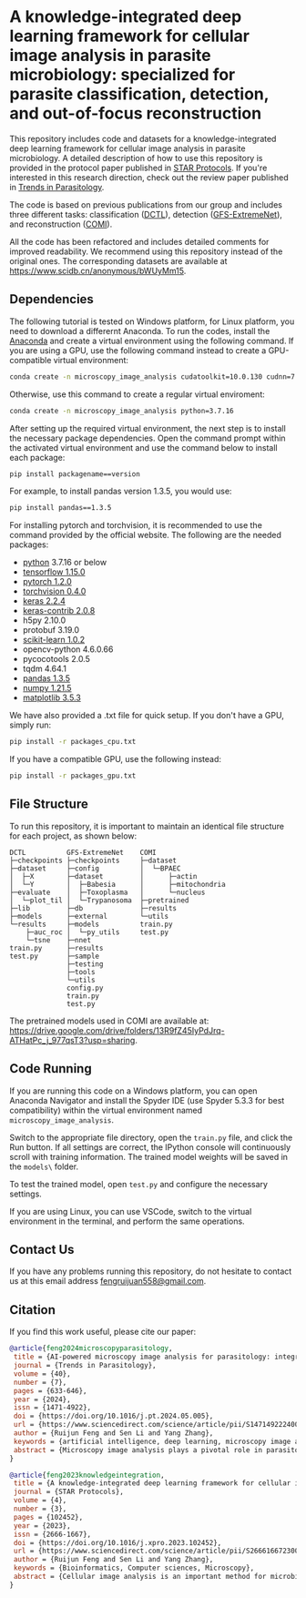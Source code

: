 # A knowledge-integrated deep learning framework for cellular image analysis in parasite microbiology: specialized for parasite classification, detection, and out-of-focus reconstruction

This repository includes code and datasets for a knowledge-integrated deep learning framework for cellular image analysis in parasite microbiology. A detailed description of how to use this repository is provided in the protocol paper published in [STAR Protocols](https://doi.org/10.1016/j.xpro.2023.102452). If you're interested in this research direction, check out the review paper published in [Trends in Parasitology](https://doi.org/10.1016/j.pt.2024.05.005).

The code is based on previous publications from our group and includes three different tasks: classification ([DCTL](https://github.com/senli2018/DCTL)), detection ([GFS-ExtremeNet](https://github.com/jiangdat/GFS-ExtremeNet)), and reconstruction ([COMI](https://github.com/jiangdat/COMI)).

All the code has been refactored and includes detailed comments for improved readability. We recommend using this repository instead of the original ones. The corresponding datasets are available at <https://www.scidb.cn/anonymous/bWUyMm15>.

## Dependencies

The following tutorial is tested on Windows platform, for Linux platform, you need to download a differernt Anaconda. To run the codes, install the [Anaconda](https://repo.anaconda.com/archive/Anaconda3-2024.10-1-Windows-x86_64.exe) and create a virtual environment using the following command. If you are using a GPU, use the following command instead to create a GPU-compatible virtual environment:

```bash
conda create -n microscopy_image_analysis cudatoolkit=10.0.130 cudnn=7.6.5 python=3.7.16
```

Otherwise, use this command to create a regular virtual enviroment:

```bash
conda create -n microscopy_image_analysis python=3.7.16
```

After setting up the required virtual environment, the next step is to install the necessary package dependencies. Open the command prompt within the activated virtual environment and use the command below to install each package:

```bash
pip install packagename==version
```

For example, to install pandas version 1.3.5, you would use:

```bash
pip install pandas==1.3.5
```

For installing pytorch and torchvision, it is recommended to use the command provided by the official website. The following are the needed packages:

+ [python](https://www.python.org/downloads/) 3.7.16 or below
+ [tensorflow 1.15.0](https://www.tensorflow.org/install/)
+ [pytorch 1.2.0](https://pytorch.org/get-started/previous-versions/#v120)
+ [torchvision 0.4.0](https://pytorch.org/get-started/previous-versions/#v120)
+ [keras 2.2.4](https://keras.io)
+ [keras-contrib 2.0.8](https://github.com/keras-team/keras-contrib)
+ h5py 2.10.0
+ protobuf 3.19.0
+ [scikit-learn 1.0.2](https://scikit-learn.org/stable/install.html)
+ opencv-python 4.6.0.66
+ pycocotools 2.0.5
+ tqdm 4.64.1
+ [pandas 1.3.5](https://pandas.pydata.org/pandas-docs/stable/install.html)
+ [numpy 1.21.5](https://numpy.org/)
+ [matplotlib 3.5.3](https://matplotlib.org/)

We have also provided a .txt file for quick setup. If you don't have a GPU, simply run:

```bash
pip install -r packages_cpu.txt
```

If you have a compatible GPU, use the following instead:

```bash
pip install -r packages_gpu.txt
```

## File Structure

To run this repository, it is important to maintain an identical file structure for each project, as shown below:

```
DCTL          GFS-ExtremeNet    COMI
├─checkpoints ├─checkpoints     ├─dataset
├─dataset     ├─config          │  └─BPAEC
│  ├─X        ├─dataset         │      ├─actin
│  └─Y        │  ├─Babesia      │      ├─mitochondria
├─evaluate    │  ├─Toxoplasma   │      └─nucleus
│  └─plot_til │  └─Trypanosoma  ├─pretrained
├─lib         ├─db              ├─results
├─models      ├─external        └─utils
└─results     ├─models          train.py
    ├─auc_roc │  └─py_utils     test.py
    └─tsne    ├─nnet
train.py      ├─results
test.py       ├─sample
              ├─testing
              ├─tools
              └─utils
              config.py
              train.py
              test.py
```

The pretrained models used in COMI are available at: <https://drive.google.com/drive/folders/13R9fZ45IyPdJrq-ATHatPc_j_977qsT3?usp=sharing>.

## Code Running

If you are running this code on a Windows platform, you can open Anaconda Navigator and install the Spyder IDE (use Spyder 5.3.3 for best compatibility) within the virtual environment named ``microscopy_image_analysis``.

Switch to the appropriate file directory, open the ``train.py`` file, and click the Run button. If all settings are correct, the IPython console will continuously scroll with training information. The trained model weights will be saved in the ``models\`` folder.

To test the trained model, open ``test.py`` and configure the necessary settings.

If you are using Linux, you can use VSCode, switch to the virtual environment in the terminal, and perform the same operations.

## Contact Us

If you have any problems running this repository, do not hesitate to contact us at this email address <fengruijuan558@gmail.com>.

## Citation

If you find this work useful, please cite our paper:

```bibtex
@article{feng2024microscopyparasitology,
 title = {AI-powered microscopy image analysis for parasitology: integrating human expertise},
 journal = {Trends in Parasitology},
 volume = {40},
 number = {7},
 pages = {633-646},
 year = {2024},
 issn = {1471-4922},
 doi = {https://doi.org/10.1016/j.pt.2024.05.005},
 url = {https://www.sciencedirect.com/science/article/pii/S147149222400134X},
 author = {Ruijun Feng and Sen Li and Yang Zhang},
 keywords = {artificial intelligence, deep learning, microscopy image analysis, human expert knowledge, knowledge representation, knowledge integration},
 abstract = {Microscopy image analysis plays a pivotal role in parasitology research. Deep learning (DL), a subset of artificial intelligence (AI), has garnered significant attention. However, traditional DL-based methods for general purposes are data-driven, often lacking explainability due to their black-box nature and sparse instructional resources. To address these challenges, this article presents a comprehensive review of recent advancements in knowledge-integrated DL models tailored for microscopy image analysis in parasitology. The massive amounts of human expert knowledge from parasitologists can enhance the accuracy and explainability of AI-driven decisions. It is expected that the adoption of knowledge-integrated DL models will open up a wide range of applications in the field of parasitology.}
}
```

```bibtex
@article{feng2023knowledgeintegration,
 title = {A knowledge-integrated deep learning framework for cellular image analysis in parasite microbiology},
 journal = {STAR Protocols},
 volume = {4},
 number = {3},
 pages = {102452},
 year = {2023},
 issn = {2666-1667},
 doi = {https://doi.org/10.1016/j.xpro.2023.102452},
 url = {https://www.sciencedirect.com/science/article/pii/S2666166723004197},
 author = {Ruijun Feng and Sen Li and Yang Zhang},
 keywords = {Bioinformatics, Computer sciences, Microscopy},
 abstract = {Cellular image analysis is an important method for microbiologists to identify and study microbes. Here, we present a knowledge-integrated deep learning framework for cellular image analysis, using three tasks as examples: classification, detection, and reconstruction. Alongside thorough descriptions of different models and datasets, we describe steps for computing environment setup, knowledge representation, data pre-processing, and training and tuning. We then detail evaluation and visualization. For complete details on the use and execution of this protocol, please refer to Li et al. (2021),1 Jiang et al. (2020),2 and Zhang et al. (2022).3}
}
```
